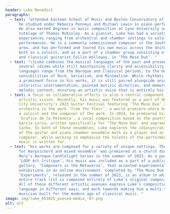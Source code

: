 ```yaml
---
header: Luke Benedict
paragraphs:
  - text: "attended Eastman School of Music and Boston Conservatory of Music, where
      he studied under Rebecca Penneys and Michael Lewin in piano performance.
      He also earned degrees in music composition at Lynn University under the
      tutelage of Thomas McKinley. As a pianist, Luke has had a variety of
      experiences ranging from orchestral and chamber settings to soloistic
      performances. He is a commonly commissioned composer in the South Florida
      area, and has performed and toured his own music across the United States
      both as a soloist, and as a part of a chamber group consisting of himself
      and classical guitarist Collin Holloway, in ‘The Muse Duo’. "
  - text: "\tLuke combines the musical languages of the past and present to evoke
      several idioms while still maintaining clarity and accessibility. These
      languages range from the Baroque and Classical periods, to the more modern
      sensibilities of Rock, Serialism, and Minimalism. While rhythmic drive is
      a prominent force in his works, it is still paired alongside unique and
      coloristic instrumentation, pointed motivic direction, and memorable
      melodic content, ensuring an artistic voice that is entirely his own.  "
  - text: A focus on collaborative efforts is also a central component of Luke’s
      artistic vision. Recently, his music was featured as a part of Oklahoma
      City University’s 2023 Guitar Festival featuring ‘The Muse Duo’ and guitar
      orchestra in the work ‘from the floor’, a world premiere where he was both
      a soloist and the composer of the work. In 2024, he premiered his work
      ‘Grafico de la Petenera’, a vocal composition based on the poetry by
      Garcia Lorca, written specifically for ‘The Muse Duo’ and soprano Sydney
      Carbo. In both of these ensembles, Luke explores the idiosyncratic nature
      of the guitar and piano chamber ensemble both as a player and as a
      composer, while working to emphasize the talents of the performers his
      music is written for.
  - text: "His works are composed for a variety of unique settings. The piece ‘Work:
      for Harpsichord and mixed ensemble’ was premiered at a church during St.
      Mary’s Baroque Candlelight Series in the summer of 2023. As a part of
      ‘LOOP Art Critique’, his music was included as a part of a public art
      gallery, ‘Composers in the Metaverse’, that accented experimental
      exhibitions in an online environment. Completed by ‘The Muse Duo’,
      ‘Experiments’, released in the summer of 2023, is an album in which the
      entire track list is composed entirely of Luke’s original compositions.
      All of these different artistic avenues express Luke’s compositional
      language in different ways, and work towards making him a multi-faceted
      musician built for the modern age of classical music. "
image: img/luke_053025_pieced-media_-67.png
alt: alt
---
```

